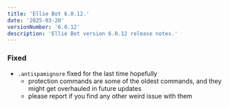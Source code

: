 ```yaml
---
title: 'Ellie Bot 6.0.12.'
date: '2025-03-20'
versionNumber: '6.0.12'
description: 'Ellie Bot version 6.0.12 release notes.'
---
```


### Fixed
- `.antispamignore` fixed for the last time hopefully
    - protection commands are some of the oldest commands, and they might get overhauled in future updates
    - please report if you find any other weird issue with them